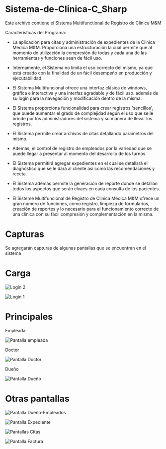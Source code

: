 # Sistema-de-Clinica-C_Sharp

  Este archivo contiene el Sistema Multifunctional de Registro de Clinica M&M

   Características del Programa:

 * La aplicación para citas y administración de expedientes de la Clinica Médica
   M&M. Proporciona una estructuración la cual permite que al momento de
   utilización la compresión de todas y cada una de las herramientas y funciones
   sean de fácil uso.

 * Internamente, el Sistema no limita el uso correcto del mismo, ya que está
   creado con la finalidad de un fácil desempeño en producción y ejecutabilidad.

 * El Sistema Multifuncional ofrece una interfaz clásica de windows, gráfica e
   interactiva y una interfaz agradable y de fácil uso. además de su login para la
   navegación y modificación dentro de la misma.

 * El Sistema proporciona funcionalidad para crear registros 'sencillos', que
   puede aumentar el grado de complejidad según el uso que se le brinde por los
   administradores del sistema y su manera de llevar los registros.

 * El Sistema permite crear archivos de citas detallando parametros del mismo.

 * Además, el control de registro de empleados por la variedad que se puede llegar
   a presentar al momento del desarrollo de los turnos.

 * El Sistema permitirá agregar expedientes en el cual se detallará el diagnóstico
   que se le dará al cliente así como las recomendaciones y receta.

 * El Sistema además permite la generación de reporte donde se detallan todos los
   aspectos que serán clvaes en cada consulta de los pacientes.

 * El Sisteme Multifuncional de Registro de Clinica Médica M&M ofrece un gran
   número de funciones, como registro, limpieza de formularios, creación de
   reportes y lo necesario para el funcionamiento correcto de una clinica con su
   fácil compresión y complementación en la misma.

# Capturas


Se agregarán capturas de algunas pantallas que se encuentran en el sistema

# Carga

![Login 2](https://github.com/Jersonwm/Sistema-de-Clinica-C_Sharp/assets/9126710/b8c14f39-f617-4261-beb4-8ece50b59ee9)

![Login 1](https://github.com/Jersonwm/Sistema-de-Clinica-C_Sharp/assets/9126710/83cc206b-0133-4d40-9b07-526c12afbf1d)

# Principales 

Empleada

![Pantalla empleada](https://github.com/Jersonwm/Sistema-de-Clinica-C_Sharp/assets/9126710/e654e1e2-49a7-4aac-becf-bbb838dda860)

Doctor

![Pantalla Doctor](https://github.com/Jersonwm/Sistema-de-Clinica-C_Sharp/assets/9126710/d5343cc4-47a7-436c-9105-0599cfcaeabf)

Dueño

![Pantalla Dueño](https://github.com/Jersonwm/Sistema-de-Clinica-C_Sharp/assets/9126710/2dd774a5-18a3-4dd1-9fd6-aa3b1606f11c)


# Otras pantallas

![Pantalla Dueño-Empleados](https://github.com/Jersonwm/Sistema-de-Clinica-C_Sharp/assets/9126710/f6a9772f-c020-48e2-a9e7-999386600afa)

![Pantalla Expediente](https://github.com/Jersonwm/Sistema-de-Clinica-C_Sharp/assets/9126710/461ab480-5f49-488b-abfa-0b7711556124)

![Pantallas Citas](https://github.com/Jersonwm/Sistema-de-Clinica-C_Sharp/assets/9126710/7513b912-091a-46b8-8a64-ae7c33157cdd)

![Pantalla Factura](https://github.com/Jersonwm/Sistema-de-Clinica-C_Sharp/assets/9126710/35f8f157-31a9-4342-96f1-9810826a7b57)

